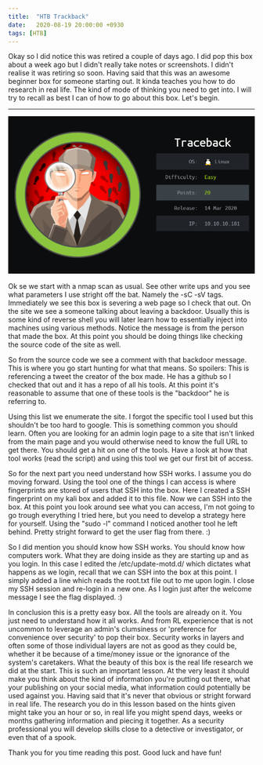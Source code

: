 ```yaml
---
title:  "HTB Trackback"
date:   2020-08-19 20:00:00 +0930
tags: [HTB]
---
```


Okay so I did notice this was retired a couple of days ago. I did pop this box about a week ago but I didn't really take notes or screenshots. I didn't realise it was retiring so soon. Having said that this was an awesome beginner box for someone starting out. It kinda teaches you how to do research in real life. The kind of mode of thinking you need to get into. I will try to recall as best I can of how to go about this box. Let's begin.

***

![](https://raw.githubusercontent.com/FinalSynapse/FinalSynapse.github.io/master/images/HTB_Trackback.png)

Ok se we start with a nmap scan as usual. See other write ups and you see what parameters I use stright off the bat. Namely the -sC -sV tags. Immediately we see this box is severing a web page so I check that out. On the site we see a someone talking about leaving a backdoor. Usually this is some kind of reverse shell you will later learn how to essentially inject into machines using various methods. Notice the message is from the person that made the box. At this point you should be doing things like checking the source code of the site as well.

So from the source code we see a comment with that backdoor message. This is where you go start hunting for what that means. So spoilers: This is referencing a tweet the creator of the box made. He has a github so I checked that out and it has a repo of all his tools. At this point it's reasonable to assume that one of these tools is the "backdoor" he is referring to.

Using this list we enumerate the site. I forgot the specific tool I used but this shouldn't be too hard to google. This is something common you should learn. Often you are looking for an admin login page to a site that isn't linked from the main page and you would otherwise need to know the full URL to get there. You should get a hit on one of the tools. Have a look at how that tool works (read the script) and using this tool we get our first bit of access.

So for the next part you need understand how SSH works. I assume you do moving forward. Using the tool one of the things I can access is where fingerprints are stored of users that SSH into the box. Here I created a SSH fingerprint on my kali box and added it to this file. Now we can SSH into the box. At this point you look around see what you can access, I'm not going to go trough everything I tried here, but you need to develop a strategy here for yourself. Using the "sudo -l" command I noticed another tool he left behind. Pretty stright forward to get the user flag from there. :)

So I did mention you should know how SSH works. You should know how computers work. What they are doing inside as they are starting up and as you login. In this case I edited the /etc/update-motd.d/ which dictates what happens as we login, recall that we can SSH into the box at this point. I simply added a line which reads the root.txt file out to me upon login. I close my SSH session and re-login in a new one. As I login just after the welcome message I see the flag displayed. :)

In conclusion this is a pretty easy box. All the tools are already on it. You just need to understand how it all works. And from RL experience that is not uncommon to leverage an admin's clumsiness or 'preference for convenience over security' to pop their box. Security works in layers and often some of those individual layers are not as good as they could be, whether it be because of a time/money issue or the ignorance of the system's caretakers. What the beauty of this box is the real life research we did at the start. This is such an important lesson. At the very least it should make you think about the kind of information you're putting out there, what your publishing on your social media, what information could potentially be used against you. Having said that it's never that obvious or stright forward in real life. The research you do in this lesson based on the hints given might take you an hour or so, in real life you might spend days, weeks or months gathering information and piecing it together. As a security professional you will develop skills close to a detective or investigator, or even that of a spook.

Thank you for you time reading this post. Good luck and have fun!
